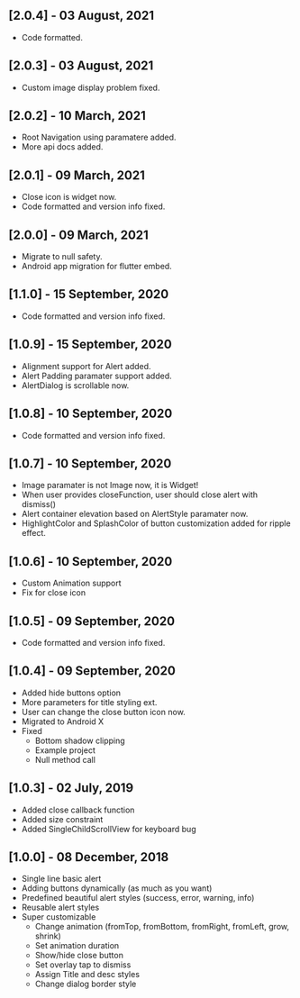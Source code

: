 ## [2.0.4] - 03 August, 2021
* Code formatted.

## [2.0.3] - 03 August, 2021
* Custom image display problem fixed.

## [2.0.2] - 10 March, 2021
* Root Navigation using paramatere added.
* More api docs added.

## [2.0.1] - 09 March, 2021
* Close icon is widget now.
* Code formatted and version info fixed.

## [2.0.0] - 09 March, 2021
* Migrate to null safety.
* Android app migration for flutter embed.

## [1.1.0] - 15 September, 2020
* Code formatted and version info fixed.

## [1.0.9] - 15 September, 2020
* Alignment support for Alert added.
* Alert Padding paramater support added.
* AlertDialog is scrollable now.

## [1.0.8] - 10 September, 2020
* Code formatted and version info fixed.

## [1.0.7] - 10 September, 2020
* Image paramater is not Image now, it is Widget!
* When user provides closeFunction, user should close alert with dismiss()
* Alert container elevation based on AlertStyle paramater now.
* HighlightColor and SplashColor of button customization added for ripple effect.

## [1.0.6] - 10 September, 2020
* Custom Animation support
* Fix for close icon

## [1.0.5] - 09 September, 2020
* Code formatted and version info fixed.

## [1.0.4] - 09 September, 2020
* Added hide buttons option
* More parameters for title styling ext.
* User can change the close button icon now.
* Migrated to Android X
* Fixed
    * Bottom shadow clipping
    * Example project
    * Null method call
    
## [1.0.3] - 02 July, 2019
* Added close callback function
* Added size constraint
* Added SingleChildScrollView for keyboard bug

## [1.0.0] - 08 December, 2018
* Single line basic alert
* Adding buttons dynamically (as much as you want)
* Predefined beautiful alert styles (success, error, warning, info)
* Reusable alert styles
* Super customizable
	* Change animation (fromTop, fromBottom, fromRight, fromLeft, grow, shrink)
	* Set animation duration
	* Show/hide close button
	* Set overlay tap to dismiss
	* Assign Title and desc styles
	* Change dialog border style